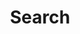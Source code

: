 ---
title: "Search" # in any language you want
layout: "search" # is necessary
url: "/search"
# description: "Description for Search"
summary: "search"
---
